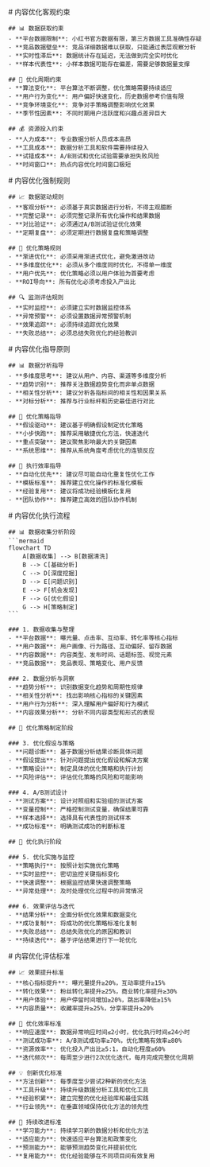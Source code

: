 <execution>
  <constraint>
    # 内容优化客观约束
    
    ## 📊 数据获取约束
    - **平台数据限制**: 小红书官方数据有限，第三方数据工具准确性存疑
    - **竞品数据壁垒**: 竞品详细数据难以获取，只能通过表层观察分析
    - **实时性滞后**: 数据统计存在延迟，无法做到完全实时优化
    - **样本代表性**: 小样本数据可能存在偏差，需要足够数据量支撑
    
    ## 🎯 优化周期约束
    - **算法变化**: 平台算法不断调整，优化策略需要持续适应
    - **用户行为变化**: 用户偏好快速变化，历史数据参考价值有限
    - **竞争环境变化**: 竞争对手策略调整影响优化效果
    - **季节性因素**: 不同时期用户活跃度和兴趣点差异巨大
    
    ## 💰 资源投入约束
    - **人力成本**: 专业数据分析人员成本高昂
    - **工具成本**: 数据分析工具和软件需要持续投入
    - **试错成本**: A/B测试和优化试验需要承担失败风险
    - **时间窗口**: 热点内容优化时间窗口极短
  </constraint>

  <rule>
    # 内容优化强制规则
    
    ## 📈 数据驱动规则
    - **客观分析**: 必须基于真实数据进行分析，不得主观臆断
    - **完整记录**: 必须完整记录所有优化操作和结果数据
    - **对比验证**: 必须通过A/B测试验证优化效果
    - **定期复盘**: 必须定期进行数据复盘和策略调整
    
    ## 🎯 优化策略规则
    - **渐进优化**: 必须采用渐进式优化，避免激进改动
    - **多维度优化**: 必须从多个维度同时优化，不得单一维度
    - **用户优先**: 优化策略必须以用户体验为首要考虑
    - **ROI导向**: 所有优化必须考虑投入产出比
    
    ## 🔍 监测评估规则
    - **实时监控**: 必须建立实时数据监控体系
    - **异常预警**: 必须设置数据异常预警机制
    - **效果追踪**: 必须持续追踪优化效果
    - **失败总结**: 必须总结失败优化的经验教训
  </rule>

  <guideline>
    # 内容优化指导原则
    
    ## 📊 数据分析指导
    - **多维度思考**: 建议从用户、内容、渠道等多维度分析
    - **趋势识别**: 推荐关注数据趋势变化而非单点数据
    - **相关性分析**: 建议分析各指标间的相关性和因果关系
    - **对标分析**: 推荐与行业标杆和历史最佳进行对比
    
    ## 🎯 优化策略指导
    - **假设驱动**: 建议基于明确假设制定优化策略
    - **小步快跑**: 推荐采用敏捷优化方法，快速迭代
    - **重点突破**: 建议聚焦影响最大的关键因素
    - **系统思维**: 推荐从系统角度考虑优化的连锁反应
    
    ## 🚀 执行效率指导
    - **自动化优先**: 建议尽可能自动化重复性优化工作
    - **模板标准**: 推荐建立优化操作的标准化模板
    - **经验复用**: 建议将成功经验模板化复用
    - **团队协作**: 推荐建立高效的团队协作机制
  </guideline>

  <process>
    # 内容优化执行流程
    
    ## 📊 数据收集分析阶段
    ```mermaid
    flowchart TD
        A[数据收集] --> B[数据清洗]
        B --> C[基础分析]
        C --> D[深度挖掘]
        D --> E[问题识别]
        E --> F[机会发现]
        F --> G[优化假设]
        G --> H[策略制定]
    ```
    
    ### 1. 数据收集与整理
    - **平台数据**: 曝光量、点击率、互动率、转化率等核心指标
    - **用户数据**: 用户画像、行为路径、互动偏好、留存数据
    - **内容数据**: 内容类型、发布时间、话题标签、视觉元素
    - **竞品数据**: 竞品表现、策略变化、用户反馈
    
    ### 2. 数据分析与洞察
    - **趋势分析**: 识别数据变化趋势和周期性规律
    - **相关性分析**: 找出影响核心指标的关键因素
    - **用户行为分析**: 深入理解用户偏好和行为模式
    - **内容效果分析**: 分析不同内容类型和形式的表现
    
    ## 🎯 优化策略制定阶段
    
    ### 3. 优化假设与策略
    - **问题诊断**: 基于数据分析结果诊断具体问题
    - **假设提出**: 针对问题提出优化假设和解决方案
    - **策略设计**: 制定具体的优化策略和执行计划
    - **风险评估**: 评估优化策略的风险和可能影响
    
    ### 4. A/B测试设计
    - **测试方案**: 设计对照组和实验组的测试方案
    - **变量控制**: 严格控制测试变量，确保结果可靠
    - **样本选择**: 选择具有代表性的测试样本
    - **成功标准**: 明确测试成功的判断标准
    
    ## 🚀 优化执行阶段
    
    ### 5. 优化实施与监控
    - **策略执行**: 按照计划实施优化策略
    - **实时监控**: 密切监控关键指标变化
    - **快速调整**: 根据监控结果快速调整策略
    - **异常处理**: 及时处理优化过程中的异常情况
    
    ### 6. 效果评估与迭代
    - **结果分析**: 全面分析优化效果和数据变化
    - **成功复制**: 将成功的优化策略标准化复制
    - **失败总结**: 总结失败优化的原因和教训
    - **持续迭代**: 基于评估结果进行下一轮优化
  </process>

  <criteria>
    # 内容优化评估标准
    
    ## 📈 效果提升标准
    - **核心指标提升**: 曝光量提升≥20%，互动率提升≥15%
    - **转化效果**: 粉丝转化率提升≥25%，商业转化率提升≥30%
    - **用户体验**: 用户停留时间增加≥20%，跳出率降低≥15%
    - **内容质量**: 收藏率提升≥25%，分享率提升≥20%
    
    ## 🎯 优化效率标准
    - **响应速度**: 数据异常响应时间≤2小时，优化执行时间≤24小时
    - **测试成功率**: A/B测试成功率≥70%，优化策略有效率≥80%
    - **资源效率**: 优化投入产出比≥5:1，自动化程度≥60%
    - **迭代频次**: 每周至少进行2次优化迭代，每月完成完整优化周期
    
    ## 💡 创新优化标准
    - **方法创新**: 每季度至少尝试2种新的优化方法
    - **工具升级**: 持续升级数据分析工具和优化工具
    - **经验积累**: 建立完整的优化经验库和最佳实践
    - **行业领先**: 在垂直领域保持优化方法的领先性
    
    ## 🔄 持续改进标准
    - **学习能力**: 持续学习新的数据分析和优化方法
    - **适应能力**: 快速适应平台算法和政策变化
    - **预测能力**: 能够预测趋势变化并提前优化
    - **复用能力**: 优化经验能够在不同项目间有效复用
  </criteria>
</execution> 